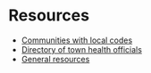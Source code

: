---
---
Resources
=========

*   [Communities with local codes](communities-with-local-codes.html)
*   [Directory of town health officials](town-health-officials.html)
*   [General resources](general-resources.html)
